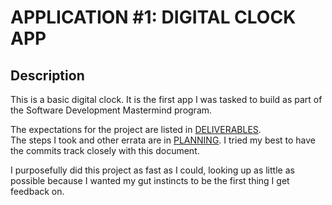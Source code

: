 # APPLICATION #1: DIGITAL CLOCK APP
## Description
This is a basic digital clock. It is the first app I was tasked to build as part of the Software Development Mastermind program.

The expectations for the project are listed in [DELIVERABLES](./DELIVERABLES.md).  
The steps I took and other errata are in [PLANNING](./PLANNING.md). I tried my best to have the commits track closely with this document.

I purposefully did this project as fast as I could, looking up as little as possible because I wanted my gut instincts to be the first thing I get feedback on.